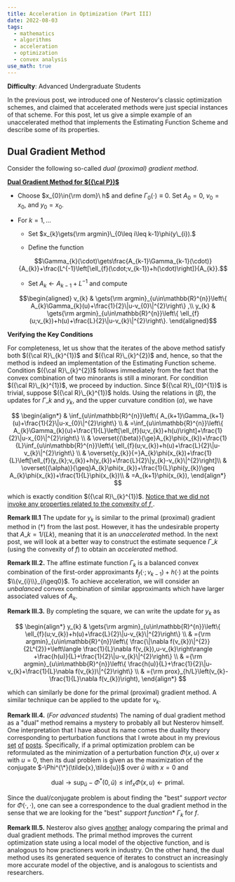 ```yaml
---
title: Acceleration in Optimization (Part III)
date: 2022-08-03
tags: 
  - mathematics
  - algorithms
  - acceleration
  - optimization
  - convex analysis
use_math: true
---
```


**Difficulty**: Advanced Undergraduate Students

In the previous post, we introduced one of Nesterov's classic optimization schemes, and claimed that accelerated methods were just special instances of that scheme. For this post, let us give a simple example of an unaccelerated method that implements the Estimating Function Scheme and describe some of its properties. 

## Dual Gradient Method

Consider the following so-called *dual (proximal) gradient method*.

<ins>**Dual Gradient Method for $({\cal P})$**</ins>

-   Choose $x_{0}\in{\rm dom}\ h$ and define $\Gamma_{0}(\cdot)\equiv0$. Set $A_{0}=0$, $v_{0}=x_{0}$, and $y_{0}=x_{0}$.

-   For $k=1,\ldots$

    *  Set $x_{k}\gets{\rm argmin}\_{0\leq i\leq k-1}\phi(y\_{i}).$

    *  Define the function 
    
    $$\Gamma_{k}(\cdot)\gets\frac{A_{k-1}\Gamma_{k-1}(\cdot)}{A_{k}}+\frac{L^{-1}\left[\ell_{f}(\cdot;v_{k-1})+h(\cdot)\right]}{A_{k}}.$$

    *  Set $A_{k}\gets A_{k-1}+L^{-1}$ and compute 
    
    $$\begin{aligned}
        v_{k} & \gets{\rm argmin}_{u\in\mathbb{R}^{n}}\left\{ A_{k}\Gamma_{k}(u)+\frac{1}{2}\|u-v_{0}\|^{2}\right\} ,\\
        y_{k} & \gets{\rm argmin}_{u\in\mathbb{R}^{n}}\left\{ \ell_{f}(u;v_{k})+h(u)+\frac{L}{2}\|u-v_{k}\|^{2}\right\}.
    \end{aligned}$$

**Verifying the Key Conditions**

For completeness, let us show that the iterates of the above method satisfy both $({\cal R}\_{k}^{1})$ and $({\cal R}\_{k}^{2})$ and, hence, so that the method is indeed an implementation of the Estimating Function scheme. Condition $({\cal R}\_{k}^{2})$
follows immediately from the fact that the convex combination of two minorants is still a minorant.
For condition $({\cal R}\_{k}^{1})$, we proceed by induction. Since $({\cal R}\_{0}^{1})$ is trivial, suppose $({\cal R}\_{k}^{1})$ holds.
Using the relations in $(\beta)$, the updates for $\Gamma\_{k}$ and
$y_{k}$, and the upper curvature condition $(\alpha)$, we have

$$
\begin{align*}
 & \inf_{u\in\mathbb{R}^{n}}\left\{ A_{k+1}\Gamma_{k+1}(u)+\frac{1}{2}\|u-x_{0}\|^{2}\right\} \\
 & =\inf_{u\in\mathbb{R}^{n}}\left\{ A_{k}\Gamma_{k}(u)+\frac{1}{L}\left[\ell_{f}(u;v_{k})+h(u)\right]+\frac{1}{2}\|u-x_{0}\|^{2}\right\} \\
 & \overset{(\beta)}{\ge}A_{k}\phi(x_{k})+\frac{1}{L}\inf_{u\in\mathbb{R}^{n}}\left\{ \ell_{f}(u;v_{k})+h(u)+\frac{L}{2}\|u-v_{k}\|^{2}\right\} \\
 & \overset{y_{k}}{=}A_{k}\phi(x_{k})+\frac{1}{L}\left[\ell_{f}(y_{k};v_{k})+h(y_{k})+\frac{L}{2}\|y_{k}-v_{k}\|^{2}\right]\\
 & \overset{(\alpha)}{\geq}A_{k}\phi(x_{k})+\frac{1}{L}\phi(y_{k})\geq A_{k}\phi(x_{k})+\frac{1}{L}\phi(x_{k})\\
 & =A_{k+1}\phi(x_{k}),
\end{align*}
$$

which is exactly condition $({\cal R}\_{k}^{1})$. <ins> Notice that we did not invoke any properties related to the convexity of $f$ </ins>.


**Remark III.1** The update for $y_{k}$ is similar to the primal (proximal) gradient method in $(\dagger)$ from the last post. However, it has the undesirable property that $A\_{k}=1/(Lk)$, meaning that it is an *unaccelerated* method. In the next post, we will look at a better way to construct the estimate sequence $\Gamma\_{k}$ (using the convexity of $f$) to obtain an *accelerated* method. 

**Remark III.2.** The affine estimate function $\Gamma_{k}$ is a balanced convex combination of the first-order approximants $\ell_{f}(\cdot;v_{k-1})+h(\cdot)$ at the points $\\{v_{i}\\}_{i\geq0}$. To achieve acceleration, we will consider an *unbalanced* convex combination of similar approximants which have larger associated values of $A_k$.

**Remark III.3.** By completing the square, we can write the update for $y_k$ as

$$
\begin{align*}
y_{k} & \gets{\rm argmin}_{u\in\mathbb{R}^{n}}\left\{ \ell_{f}(u;v_{k})+h(u)+\frac{L}{2}\|u-v_{k}\|^{2}\right\} \\
 & ={\rm argmin}_{u\in\mathbb{R}^{n}}\left\{ \frac{\|\nabla f(v_{k})\|^{2}}{2L^{2}}+\left\langle \frac{1}{L}\nabla f(v_{k}),u-v_{k}\right\rangle +\frac{h(u)}{L}+\frac{1}{2}\|u-v_{k}\|^{2}\right\} \\
 & ={\rm argmin}_{u\in\mathbb{R}^{n}}\left\{ \frac{h(u)}{L}+\frac{1}{2}\|u-v_{k}+\frac{1}{L}\nabla f(v_{k})\|^{2}\right\} \\
 & ={\rm prox}_{h/L}\left(v_{k}-\frac{1}{L}\nabla f(v_{k})\right),
\end{align*}
$$

which can similarly be done for the primal (proximal) gradient method. A similar technique can be applied to the update for $v_k$.

**Remark III.4.** (*For advanced students*) The naming of dual gradient method as a "dual" method remains a mystery to probably all but Nesterov himself. One interpretation that I have about its name comes the duality theory corresponding to perturbation functions that I wrote about in my previous [set](../duality01/) [of](../duality02) [posts](../duality03). Specifically, if a primal optimization problem can be reformulated as the minimization of a perturbation function $\Phi(x,u)$ over $x$ with $u=0$, then its dual problem is given as the maximization of the conjugate $-\Phi^{\*}(\tilde{x},\tilde{u})$ over $\tilde{u}$ with $x=0$ and 

$$\text{dual}\to\sup_{\tilde{u}}-\Phi^{*}(0,\tilde{u})\leq\inf_{x}\Phi(x,u)\gets\text{primal}.$$ 

Since the dual/conjugate problem is about finding the "best" *support vector* for $\Phi(\cdot,\cdot)$, one can see a correspondence to the dual gradient method in the sense that we are looking for the "best" *support function** $\Gamma_k$ for $f$.

**Remark III.5.** Nesterov also gives [another](https://people.montefiore.uliege.be/francqui/slides/Lect1_Complexity_Boadilla.pdf) analogy comparing the primal and dual gradient methods. The primal method improves the current optimization state using a local model of the objective function, and is analogous to how practioners work in industry. On the other hand, the dual method uses its generated sequence of iterates to construct an increasingly more accurate model of the objective, and is analogous to scientists and researchers.
